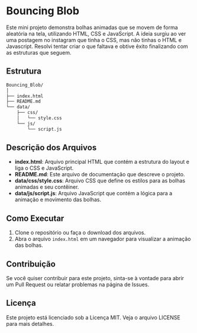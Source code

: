 
# Bouncing Blob

Este mini projeto demonstra bolhas animadas que se movem de forma aleatória na tela, utilizando HTML, CSS e JavaScript. A ideia surgiu ao ver uma postagem no instagram que tinha o CSS, mas não tinhas o HTML e Javascript. Resolvi tentar criar o que faltava e obtive êxito finalizando com as estruturas que seguem.

## Estrutura

```markdown
Bouncing_Blob/
│
├── index.html
├── README.md
└── data/
    ├── css/
    │   └── style.css
    └── js/
        └── script.js
```

## Descrição dos Arquivos

- **index.html**: Arquivo principal HTML que contém a estrutura do layout e liga o CSS e JavaScript.
- **README.md**: Este arquivo de documentação que descreve o projeto.
- **data/css/style.css**: Arquivo CSS que define os estilos para as bolhas animadas e seu contêiner.
- **data/js/script.js**: Arquivo JavaScript que contém a lógica para a animação e movimento das bolhas.

## Como Executar

1. Clone o repositório ou faça o download dos arquivos.
2. Abra o arquivo `index.html` em um navegador para visualizar a animação das bolhas.

## Contribuição

Se você quiser contribuir para este projeto, sinta-se à vontade para abrir um Pull Request ou relatar problemas na página de Issues.

## Licença

Este projeto está licenciado sob a Licença MIT. Veja o arquivo LICENSE para mais detalhes.